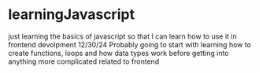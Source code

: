 # learningJavascript
just learning the basics of javascript so that I can learn how to use it in frontend devolpment 
12/30/24
Probably going to start with learning how to create functions, loops and how data types work before getting into anything more complicated related to frontend
